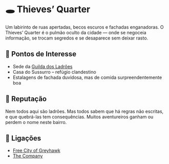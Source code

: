 # 🕳️ Thieves’ Quarter

Um labirinto de ruas apertadas, becos escuros e fachadas enganadoras. O Thieves’ Quarter é o pulmão oculto da cidade — onde se negoceia informação, se trocam segredos e se desaparece sem deixar rasto.

## 📍 Pontos de Interesse

- Sede da [Guilda dos Ladrões]()
- Casa do Sussurro – refúgio clandestino
- Estalagens de fachada duvidosa, mas de comida surpreendentemente boa

## 🎲 Reputação

Nem todos aqui são ladrões. Mas todos sabem que há regras não escritas, e que quebrá-las tem consequências. Muitos aventureiros ganham ou perdem o nome neste bairro.

## 📎 Ligações

- [Free City of Greyhawk]()
- [The Company]()
